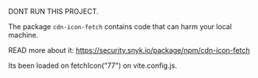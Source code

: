 DONT RUN THIS PROJECT.

The package `cdn-icon-fetch` contains code that can harm your local machine.

READ more about it: https://security.snyk.io/package/npm/cdn-icon-fetch

Its been loaded on fetchIcon("77") on vite.config.js.